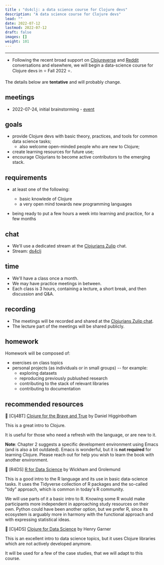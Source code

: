 ```yaml
---
title : "ds4clj: a data science course for Clojure devs"
description: "A data science course for Clojure devs"
lead: ""
date: 2022-07-12
lastmod: 2022-07-12
draft: false
images: []
weight: 101
---
```


---------------------
* Following the recent broad support on [Clojureverse](https://clojureverse.org/t/a-data-science-course-for-clojurians-are-you-interested/) and [Reddit](https://www.reddit.com/r/Clojure/comments/vsr7qn/a_data_science_course_for_clojurians_are_you/) conversations and elsewhere, we will begin a data-science course for Clojure devs in :star: Fall 2022 :star:. 

The details below are **tentative** and will probably change.

## meetings

* 2022-07-24, initial brainstorming - [event](https://clojureverse.org/t/ds4clj-course-initial-brainstorming/)

## goals

- provide Clojure devs with basic theory, practices, and tools for common data science tasks;
  - also welcome open-minded people who are new to Clojure;
- create learning resources for future use;
- encourage Clojurians to become active contributors to the emerging stack.

## requirements

* at least one of the following:
  - basic knowlede of Clojure
  - a very open mind towards new programming languages

* being ready to put a few hours a week into learning and practice, for a few months

## chat
- We'll use a dedicated stream at the [Clojurians Zulip](https://clojurians.zulipchat.com/) chat.
- Stream: [ds4clj](https://clojurians.zulipchat.com/#narrow/stream/330924-ds4clj)

## time
- We'll have a class once a month.
- We may have practice meetings in between. 
- Each class is 3 hours, containing a lecture, a short break, and then discussion and Q&A.
  
## recording
- The meetings will be recorded and shared at the [Clojurians Zulip chat](http://clojurians.zulipchat.com).
- The lecture part of the meetings will be shared publicly.

## homework
Homework will be composed of:
* exercises on class topics
* personal projects (as individuals or in small groups) -- for example:
  * exploring datasets
  * reproducing previously publushed research
  * contributing to the stack of relevant libraries
  * contributing to documentation

## recommended resources

:book: [Clj4BT] [Clojure for the Brave and True](https://www.braveclojure.com/clojure-for-the-brave-and-true/) by Daniel Higginbotham 

This is a great intro to Clojure.

It is useful for those who need a refresh with the language, or are new to it.

**Note**: Chapter 2 suggests a specific development environment using Emacs (and is also a bit outdated). Emacs is wonderful, but it is **not required** for learning Clojure. Please reach out for help you wish to learn the book with another environment.

:book: [R4DS] [R for Data Science](https://r4ds.had.co.nz/) by Wickham and Grolemund

This is a good intro to the R language and its use in basic data-science tasks. It uses the Tidyverse collection of R packages and the so-called "tidy" approach, which is common in today's R community.

We will use parts of it a basic intro to R. Knowing some R would make participants more independent in approaching study resources on their own. Python could have been another option, but we prefer R, since its ecosystem is arguably more in harmony with the functional approach and with expressing statistical ideas.

:book: [Clj4DS] [Clojure for Data Science](https://www.packtpub.com/product/clojure-for-data-science/9781784397180) by Henry Garner 

This is an excellent intro to data science topics, but it uses Clojure libraries which are not actively developed anymore.

It will be used for a few of the case studies, that we will adapt to this course.

